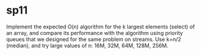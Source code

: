 # sp11

   Implement the expected O(n) algorithm for the k largest elements (select)
   of an array, and compare its performance with the algorithm using
   priority queues that we designed for the same problem on streams.
   Use k=n/2 (median), and try large values of n: 16M, 32M, 64M, 128M, 256M.
